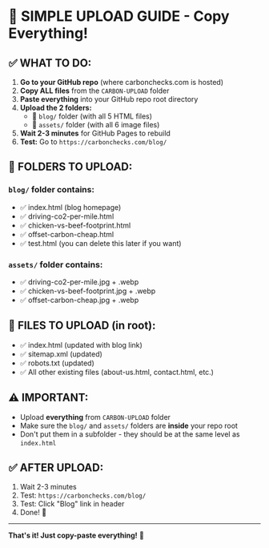 # 🚀 SIMPLE UPLOAD GUIDE - Copy Everything!

## **✅ WHAT TO DO:**

1. **Go to your GitHub repo** (where carbonchecks.com is hosted)
2. **Copy ALL files** from the `CARBON-UPLOAD` folder
3. **Paste everything** into your GitHub repo root directory
4. **Upload the 2 folders:**
   - 📁 `blog/` folder (with all 5 HTML files)
   - 📁 `assets/` folder (with all 6 image files)
5. **Wait 2-3 minutes** for GitHub Pages to rebuild
6. **Test:** Go to `https://carbonchecks.com/blog/`

## **📁 FOLDERS TO UPLOAD:**

### **`blog/` folder contains:**
- ✅ index.html (blog homepage)
- ✅ driving-co2-per-mile.html
- ✅ chicken-vs-beef-footprint.html
- ✅ offset-carbon-cheap.html
- ✅ test.html (you can delete this later if you want)

### **`assets/` folder contains:**
- ✅ driving-co2-per-mile.jpg + .webp
- ✅ chicken-vs-beef-footprint.jpg + .webp
- ✅ offset-carbon-cheap.jpg + .webp

## **📄 FILES TO UPLOAD (in root):**
- ✅ index.html (updated with blog link)
- ✅ sitemap.xml (updated)
- ✅ robots.txt (updated)
- ✅ All other existing files (about-us.html, contact.html, etc.)

## **⚠️ IMPORTANT:**
- Upload **everything** from `CARBON-UPLOAD` folder
- Make sure the `blog/` and `assets/` folders are **inside** your repo root
- Don't put them in a subfolder - they should be at the same level as `index.html`

## **✅ AFTER UPLOAD:**
1. Wait 2-3 minutes
2. Test: `https://carbonchecks.com/blog/`
3. Test: Click "Blog" link in header
4. Done! 🎉

---
**That's it! Just copy-paste everything!** 🚀
